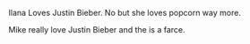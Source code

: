 Ilana Loves Justin Bieber. No but she loves popcorn way more.

Mike really love Justin Bieber and the is a farce.
